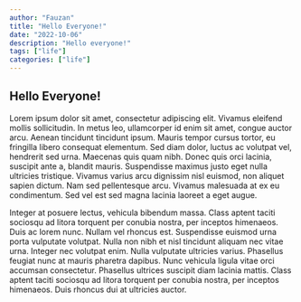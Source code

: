 ```yaml
---
author: "Fauzan"
title: "Hello Everyone!"
date: "2022-10-06"
description: "Hello everyone!"
tags: ["life"]
categories: ["life"]
---
```

## Hello Everyone!

Lorem ipsum dolor sit amet, consectetur adipiscing elit. Vivamus eleifend mollis sollicitudin. In metus leo, ullamcorper id enim sit amet, congue auctor arcu. Aenean tincidunt tincidunt ipsum. Mauris tempor cursus tortor, eu fringilla libero consequat elementum. Sed diam dolor, luctus ac volutpat vel, hendrerit sed urna. Maecenas quis quam nibh. Donec quis orci lacinia, suscipit ante a, blandit mauris. Suspendisse maximus justo eget nulla ultricies tristique. Vivamus varius arcu dignissim nisl euismod, non aliquet sapien dictum. Nam sed pellentesque arcu. Vivamus malesuada at ex eu condimentum. Sed vel est sed magna lacinia laoreet a eget augue.

Integer at posuere lectus, vehicula bibendum massa. Class aptent taciti sociosqu ad litora torquent per conubia nostra, per inceptos himenaeos. Duis ac lorem nunc. Nullam vel rhoncus est. Suspendisse euismod urna porta vulputate volutpat. Nulla non nibh et nisl tincidunt aliquam nec vitae urna. Integer nec volutpat enim. Nulla vulputate ultricies varius. Phasellus feugiat nunc at mauris pharetra dapibus. Nunc vehicula ligula vitae orci accumsan consectetur. Phasellus ultrices suscipit diam lacinia mattis. Class aptent taciti sociosqu ad litora torquent per conubia nostra, per inceptos himenaeos. Duis rhoncus dui at ultricies auctor.
